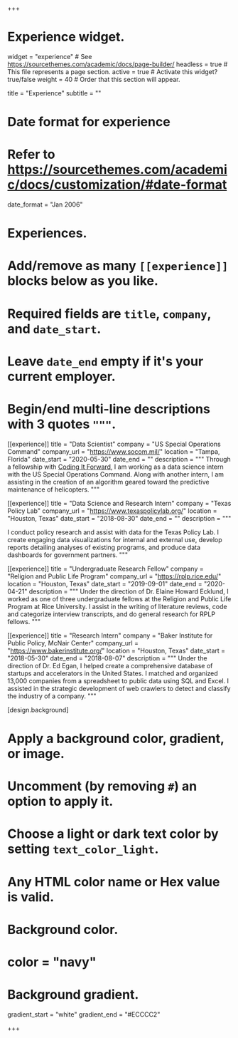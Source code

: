 +++
# Experience widget.
widget = "experience"  # See https://sourcethemes.com/academic/docs/page-builder/
headless = true  # This file represents a page section.
active = true  # Activate this widget? true/false
weight = 40  # Order that this section will appear.

title = "Experience"
subtitle = ""

# Date format for experience
#   Refer to https://sourcethemes.com/academic/docs/customization/#date-format
date_format = "Jan 2006"

# Experiences.
#   Add/remove as many `[[experience]]` blocks below as you like.
#   Required fields are `title`, `company`, and `date_start`.
#   Leave `date_end` empty if it's your current employer.
#   Begin/end multi-line descriptions with 3 quotes `"""`.
[[experience]]
  title = "Data Scientist"
  company = "US Special Operations Command"
  company_url = "https://www.socom.mil/"
  location = "Tampa, Florida"
  date_start = "2020-05-30"
  date_end = ""
  description = """
Through a fellowship with [Coding It Forward](https://www.codingitforward.com/), I am working as a data science intern with the US Special Operations Command. Along with another intern, I am assisting in the creation of an algorithm geared toward the predictive maintenance of helicopters.
  """

[[experience]]
  title = "Data Science and Research Intern"
  company = "Texas Policy Lab"
  company_url = "https://www.texaspolicylab.org/"
  location = "Houston, Texas"
  date_start = "2018-08-30"
  date_end = ""
  description = """

I conduct policy research and assist with data for the Texas Policy Lab. I create engaging data visualizations for internal and external use, develop reports detailing analyses of existing programs, and produce data dashboards for government partners. 
  """

[[experience]]
  title = "Undergraduate Research Fellow"
  company = "Religion and Public Life Program"
  company_url = "https://rplp.rice.edu/"
  location = "Houston, Texas"
  date_start = "2019-09-01"
  date_end = "2020-04-21"
  description = """
Under the direction of Dr. Elaine Howard Ecklund, I worked as one of three undergraduate fellows at the Religion and Public Life Program at Rice University. I assist in the writing of literature reviews, code and categorize interview transcripts, and do general research for RPLP fellows. 
  """

[[experience]]
  title = "Research Intern"
  company = "Baker Institute for Public Policy, McNair Center"
  company_url = "https://www.bakerinstitute.org/"
  location = "Houston, Texas"
  date_start = "2018-05-30"
  date_end = "2018-08-07"
  description = """
Under the direction of Dr. Ed Egan, I helped create a comprehensive database of startups and accelerators in the United States. I matched and organized 13,000 companies from a spreadsheet to public data using SQL and Excel. I assisted in the strategic development of web crawlers to detect and classify the industry of a company.
  """
  
[design.background]
  # Apply a background color, gradient, or image.
  #   Uncomment (by removing `#`) an option to apply it.
  #   Choose a light or dark text color by setting `text_color_light`.
  #   Any HTML color name or Hex value is valid.

  # Background color.
  # color = "navy"
  
  # Background gradient.
  gradient_start = "white"
  gradient_end = "#ECCCC2"

+++
